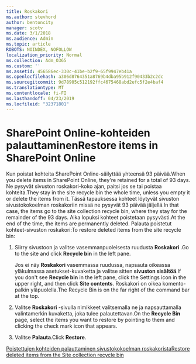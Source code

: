 ```yaml
---
title: Roskakori
ms.author: stevhord
author: bentoncity
manager: scotv
ms.date: 3/1/2018
ms.audience: Admin
ms.topic: article
ROBOTS: NOINDEX, NOFOLLOW
localization_priority: Normal
ms.collection: Adm_O365
ms.custom: ''
ms.assetid: 456586ec-330c-41be-b2f9-65f9947eb41a
ms.openlocfilehash: a306d8764351a8769b4dba95b912f90433b2c2dc
ms.sourcegitcommit: 9d78905c512192ffc4675468abd2efc5f2e4baf4
ms.translationtype: MT
ms.contentlocale: fi-FI
ms.lasthandoff: 04/23/2019
ms.locfileid: "32371801"
---
```

# <a name="restore-items-in-sharepoint-online"></a><span data-ttu-id="da698-102">SharePoint Online-kohteiden palauttaminen</span><span class="sxs-lookup"><span data-stu-id="da698-102">Restore items in SharePoint Online</span></span>

<span data-ttu-id="da698-103">Kun poistat kohteita SharePoint Online-säilyttää yhteensä 93 päivää.</span><span class="sxs-lookup"><span data-stu-id="da698-103">When you delete items in SharePoint Online, they're retained for a total of 93 days.</span></span> <span data-ttu-id="da698-104">Ne pysyvät sivuston roskakori-koko ajan, paitsi jos se tai poistaa kohteita.</span><span class="sxs-lookup"><span data-stu-id="da698-104">They stay in the site recycle bin the whole time, unless you empty it or delete the items from it.</span></span> <span data-ttu-id="da698-105">Tässä tapauksessa kohteet löytyvät sivuston sivustokokoelman roskakoriin missä ne pysyvät 93 päivää jäljellä.</span><span class="sxs-lookup"><span data-stu-id="da698-105">In that case, the items go to the site collection recycle bin, where they stay for the remainder of the 93 days.</span></span> <span data-ttu-id="da698-106">Aika lopuksi kohteet poistetaan pysyvästi.</span><span class="sxs-lookup"><span data-stu-id="da698-106">At the end of the time, the items are permanently deleted.</span></span> <span data-ttu-id="da698-107">Palauta poistetut kohteet-sivuston roskakori:</span><span class="sxs-lookup"><span data-stu-id="da698-107">To restore deleted items from the site recycle bin:</span></span>
  
1. <span data-ttu-id="da698-108">Siirry sivustoon ja valitse vasemmanpuoleisesta ruudusta **Roskakori** .</span><span class="sxs-lookup"><span data-stu-id="da698-108">Go to the site and click **Recycle bin** in the left pane.</span></span> 
    
    <span data-ttu-id="da698-109">Jos ei näy **Roskakori** vasemmassa ruudussa, napsauta oikeassa yläkulmassa asetukset-kuvaketta ja valitse sitten **sivuston sisältöä**.</span><span class="sxs-lookup"><span data-stu-id="da698-109">If you don't see **Recycle bin** in the left pane, click the Settings icon in the upper right, and then click **Site contents**.</span></span> <span data-ttu-id="da698-110">Roskakori on oikea komento-palkin yläpuolella.</span><span class="sxs-lookup"><span data-stu-id="da698-110">The Recycle Bin is on the far right of the command bar at the top.</span></span>
    
2. <span data-ttu-id="da698-111">Valitse **Roskakori** -sivulla nimikkeet valitsemalla ne ja napsauttamalla valintamerkin kuvaketta, joka tulee palautettavan.</span><span class="sxs-lookup"><span data-stu-id="da698-111">On the **Recycle Bin** page, select the items you want to restore by pointing to them and clicking the check mark icon that appears.</span></span> 
    
3. <span data-ttu-id="da698-112">Valitse **Palauta**.</span><span class="sxs-lookup"><span data-stu-id="da698-112">Click **Restore**.</span></span>
    
[<span data-ttu-id="da698-113">Poistettujen kohteiden palauttaminen sivustokokoelman roskakorista</span><span class="sxs-lookup"><span data-stu-id="da698-113">Restore deleted items from the Site collection recycle bin</span></span>](https://go.microsoft.com/fwlink/?linkid=866439)
  

